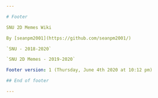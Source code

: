 ```yaml
---

# Footer

SNU 2D Memes Wiki

By [seanpm2001](https://github.com/seanpm2001/)

`SNU - 2018-2020`

`SNU 2D Memes - 2019-2020`

Footer version: 1 (Thursday, June 4th 2020 at 10:12 pm)

## End of footer

---
```

